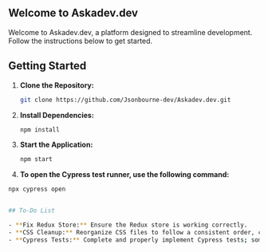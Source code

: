 ## Welcome to Askadev.dev

Welcome to Askadev.dev, a platform designed to streamline development. Follow the instructions below to get started.


## Getting Started
1. **Clone the Repository:**

   ```bash
   git clone https://github.com/Jsonbourne-dev/Askadev.dev.git


2. **Install Dependencies:**

   ```bash
   npm install


3. **Start the Application:**

   ```bash
   npm start


4. **To open the Cypress test runner, use the following command:**

```bash
npx cypress open


## To-Do List

- **Fix Redux Store:** Ensure the Redux store is working correctly.
- **CSS Cleanup:** Reorganize CSS files to follow a consistent order, color palette, and font sizes.
- **Cypress Tests:** Complete and properly implement Cypress tests; some tests are currently incomplete or incorrectly configured.
